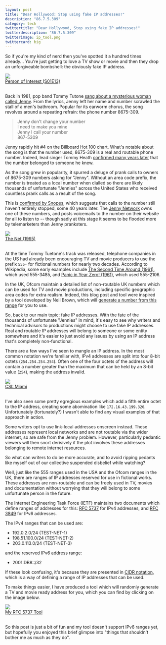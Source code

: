 ```yaml
---
layout: post
title: "Dear Hollywood: Stop using fake IP addresses!"
description: "86.7.5.309"
category: tech
twittertitle: "Dear Hollywood, Stop using fake IP addresses!"
twitterdescription: "86.7.5.309"
twitterimage: ip_tool.png
twittercard: big
---
```

So if you're my kind of nerd then you've spotted it a hundred times already... You're just getting to love a TV show or movie and then they drop an unforgiveable bombshell: the obviously fake IP address.

<div class="img">
  <img class="col three" src="{{ site.baseurl }}/assets/img/ip_poi.jpg">
</div>
<div class="col three caption"><a href="https://www.youtube.com/watch?v=aw67xWCHxqE">Person of Interest (S01E13)</a></div>
<br>

Back in 1981, pop band Tommy Tutone [sang about a mysterious woman called Jenny](https://www.youtube.com/watch?v=0V40eNJ8MIQ). From the lyrics, Jenny left her name and number scrawled the stall of a men's bathroom. Popular for its earworm chorus, the song revolves around a repeating refrain: the phone number 8675-309.

> Jenny don't change your number<br>I need to make you mine<br>Jenny I call your number<br>867-5309

Jenny rapidly hit #4 on the Billboard Hot 100 chart. What's notable about the song is that the number used, 8675-309 is a real and routable phone number. Indeed, lead singer Tommy Heath [confirmed many years later](https://www.youtube.com/watch?v=6aeBlPysd1E) that the number belonged to someone he knew.

As the song grew in popularity, it spurred a deluge of prank calls to owners of 8675-309 numbers asking for "Jenny". Without an area code prefix, the number is treated as a local number when dialled so there are likely thousands of unfortunate "Jennies" across the United States who received countless prank calls as a result of the song.

This is [confirmed by Snopes](https://www.snopes.com/fact-check/867-5309-jenny/), which suggests that calls to the number still haven't entirely stopped, some 40 years later. The [Jenny Network](https://jennynetwork.com) owns one of these numbers, and posts voicemails to the number on their website for all to listen to -- though sadly at this stage it seems to be flooded more by telemarketers than Jenny pranksters.

<div class="img">
  <img class="col three" src="{{ site.baseurl }}/assets/img/ip_thenet.jpg">
</div>
<div class="col three caption"><a href="https://www.imdb.com/title/tt0113957/">The Net (1995)</a></div>
<br>

At the time Tommy Tuetone's track was released, telephone companies in the US had already been encouraging TV and movie producers to use the prefix `555-` for fictional numbers for nearly two decades. According to Wikipedia, some early examples include [The Second Time Around (1961)](https://www.imdb.com/title/tt0055421/), which used 555-3485, and [Panic in Year Zero! (1961)](https://www.imdb.com/title/tt0056331/), which used 555-2106.

In the UK, Ofcom maintain a detailed list of non-routable UK numbers which can be used for TV and movie productions, including specific geographic area codes for extra realism. Indeed, this blog post and tool were inspired by a tool developed by Neil Brown, which will [generate a number from this range](https://neilzone.co.uk/number/) for you to use.

So, back to our main topic: fake IP addresses. With the fate of the thousands of unfortunate "Jennies" in mind, it's easy to see why writers and technical advisors to productions might choose to use fake IP addresses. Real and routable IP addresses will belong to someone or some entity somewhere and it's easier to just avoid any issues by using an IP address that's completely non-functional.

There are a few ways I've seen to mangle an IP address. In the most common notation we're familiar with, IPv4 addresses are split into four 8-bit octets (`254.254.254.254`). Often one of the four octets of the address will contain a number greater than the maximum that can be held by an 8-bit value (`254`), making the address invalid.

<div class="img">
  <img class="col three" src="{{ site.baseurl }}/assets/img/ip_csi.jpg">
</div>
<div class="col three caption"><a href="https://www.imdb.com/title/tt0113957/">CSI: Miami</a></div>
<br>

I've also seen some pretty egregious examples which add a fifth entire octet to the IP address, creating some abomination like `172.16.43.199.320`. Unfortunately (fortunately?) I wasn't able to find any visual examples of that approach in action.

Some writers opt to use link-local addresses onscreen instead. These addresses represent local networks and are not routable via the wider internet, so are safe from the Jenny problem. However, particularly pedantic viewers will then snort derisively if the plot involves these addresses belonging to remote internet resources.

So what can writers to do be more accurate, and to avoid ripping pedants like myself out of our collective suspended disbelief while watching?

Well, just like the 555 ranges used in the USA and the Ofcom ranges in the UK, there are ranges of IP addresses reserved for use in fictional works. These addresses are non-routable and can be freely used in TV, movies and documentation without worrying that they will belong to some unfortunate person in the future.

The Internet Engineering Task Force (IETF) maintains two documents which define ranges of addresses for this: [RFC 5737](https://tools.ietf.org/html/rfc5737) for IPv4 addresses, and [RFC 3849](https://tools.ietf.org/html/rfc3849) for IPv6 addresses.

The IPv4 ranges that can be used are:
* 192.0.2.0/24 (TEST-NET-1)
* 198.51.100.0/24 (TEST-NET-2)
* 203.0.113.0/24 (TEST-NET-3)

and the reserved IPv6 address range:
* 2001:DB8::/32

If these look confusing, it's because they are presented in [CIDR notation](https://en.wikipedia.org/wiki/CIDR_notation), which is a way of defining a range of IP addresses that can be used.

To make things easier, I have produced a tool which will randomly generate a TV and movie ready address for you, which you can find by clicking on the image below.

<div class="img">
  <a href="/ip"><img class="col three" src="{{ site.baseurl }}/assets/img/ip_tool.png"></a>
</div>
<div class="col three caption"><a href="/ip">My RFC 5737 Tool</a></div>
<br>

So this post is just a bit of fun and my tool doesn't support IPv6 ranges yet, but hopefully you enjoyed this brief glimpse into "things that shouldn't bother me as much as they do".
